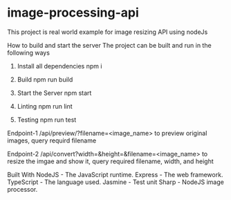# image-processing-api
This project is real world example for image resizing API using nodeJs

How to build and start the server
The project can be built and run in the following ways

1. Install all dependencies
npm i

2. Build
npm run build

3. Start the Server
npm start

4. Linting
npm run lint

5. Testing
npm run test

Endpoint-1
/api/preview/?filename=<image_name>
to preview original images, query requird filename

Endpoint-2
/api/convert?width=<width>&height=<height>&filename=<image_name>
to resize the imgae and show it, query required filename, width, and height

Built With
NodeJS - The JavaScript runtime.
Express - The web framework.
TypeScript - The language used.
Jasmine - Test unit 
Sharp - NodeJS image processor.
